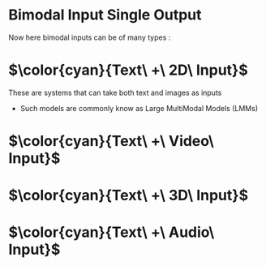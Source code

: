 # Bimodal Input Single Output

Now here bimodal inputs can be of many types : 



# $\color{cyan}{Text\ +\ 2D\ Input\}$

These are systems that can take both text and images as inputs
- Such models are commonly know as Large MultiModal Models (LMMs) 




# $\color{cyan}{Text\ +\ Video\ Input\}$




# $\color{cyan}{Text\ +\ 3D\ Input\}$




# $\color{cyan}{Text\ +\ Audio\ Input\}$


